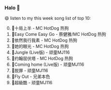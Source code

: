 

### Halo 👋

😄 listen to my this week song list of top 10:

0. 🌈十局上半 - MC HotDog 热狗
1. 🌈Easy Come Easy Go - 蔡健雅/MC HotDog 热狗
2. 🌈依然我行我素 - MC HotDog 热狗
3. 🌈她的眼光 - MC HotDog 热狗
4. 🌈Jungle (Live版) - 顽童MJ116
5. 🌈约翰屈伏塔 - MC HotDog 热狗
6. 🌈Coming home (Live版) - 顽童MJ116
7. 🌈脱罪 - 顽童MJ116
8. 🌈Fly Out - 兄弟本色
9. 🌈超級酷 - 顽童MJ116

